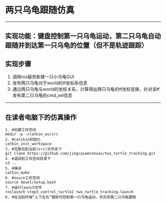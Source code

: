 # 两只乌龟跟随仿真
---
## 实现功能：键盘控制第一只乌龟运动，第二只乌龟自动跟随并到达第一只乌龟的位置（但不是轨迹跟踪）
## 实现步骤
1. 调用ros服务新建一只小乌龟GUI
2. 发布两只乌龟对于world的tf坐标系信息
3. 通过两只乌龟与world的坐标关系，计算得出两只乌龟的tf坐标变换，针对该tf发布第二只乌龟的cmd_vel信息
---
## 在读者电脑下的仿真操作
```
1. #创建工作空间
mkdir -p ~/catkin_ws/src
2. #catikin初始化
catkin_init_workspace
3. #克隆包到当前(src)文件夹下
git clone https://github.com/jingcaiwenshuai/two_turtle_tracking.git
4. #退回到工作空间目录下
cd ..
5. #编译
catkin_make
6. #soure工作空间
source devel/setup.bash
7. #运行launch文件
roslaunch step3_control_turtle2 two_turtle_tracking.launch 
8. #在当前终端“上下左右”键即可控制第一只乌龟运动，并实现第二只乌龟跟随
```
